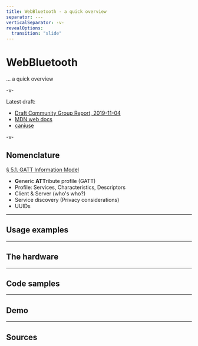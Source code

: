 ```yaml
---
title: WebBluetooth - a quick overview
separator: ---
verticalSeparator: -v-
revealOptions:
  transition: "slide"
---
```


# WebBluetooth

… a quick overview

-v-

Latest draft:

- [Draft Community Group Report, 2019-11-04](https://webbluetoothcg.github.io/web-bluetooth/)
- [MDN web docs](https://developer.mozilla.org/en-US/docs/Web/API/Web_Bluetooth_API)
- [caniuse](https://caniuse.com/#search=web%20bluetooth)

-v-

## Nomenclature

[§ 5.1. GATT Information Model](https://webbluetoothcg.github.io/web-bluetooth/#information-model)

- <b>G</b>eneric <b>ATT</b>ribute profile (GATT)
- Profile: Services, Characteristics, Descriptors
- Client & Server (who's who?)
- Service discovery (Privacy considerations)
- UUIDs

---

## Usage examples

---

## The hardware

---

## Code samples

---

## Demo

---

## Sources
